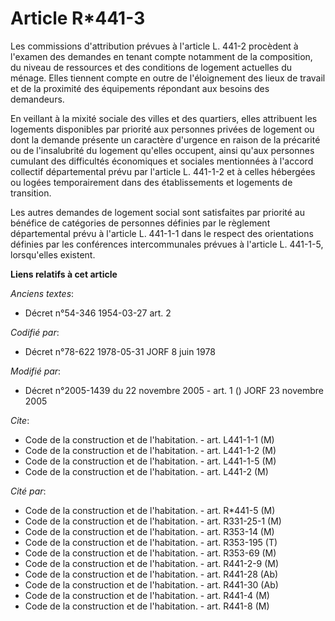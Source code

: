 # Article R*441-3

Les commissions d'attribution prévues à l'article L. 441-2 procèdent à l'examen des demandes en tenant compte notamment de la
composition, du niveau de ressources et des conditions de logement actuelles du ménage. Elles tiennent compte en outre de
l'éloignement des lieux de travail et de la proximité des équipements répondant aux besoins des demandeurs.

En veillant à la mixité sociale des villes et des quartiers, elles attribuent les logements disponibles par priorité aux
personnes privées de logement ou dont la demande présente un caractère d'urgence en raison de la précarité ou de
l'insalubrité du logement qu'elles occupent, ainsi qu'aux personnes cumulant des difficultés économiques et sociales
mentionnées à l'accord collectif départemental prévu par l'article L. 441-1-2 et à celles hébergées ou logées temporairement
dans des établissements et logements de transition.

Les autres demandes de logement social sont satisfaites par priorité au bénéfice de catégories de personnes définies par le
règlement départemental prévu à l'article L. 441-1-1 dans le respect des orientations définies par les conférences
intercommunales prévues à l'article L. 441-1-5, lorsqu'elles existent.

**Liens relatifs à cet article**

_Anciens textes_:

  - Décret n°54-346 1954-03-27 art. 2

_Codifié par_:

  - Décret n°78-622 1978-05-31 JORF 8 juin 1978

_Modifié par_:

  - Décret n°2005-1439 du 22 novembre 2005 - art. 1 () JORF 23 novembre 2005

_Cite_:

  - Code de la construction et de l'habitation. - art. L441-1-1 (M)
  - Code de la construction et de l'habitation. - art. L441-1-2 (M)
  - Code de la construction et de l'habitation. - art. L441-1-5 (M)
  - Code de la construction et de l'habitation. - art. L441-2 (M)

_Cité par_:

  - Code de la construction et de l'habitation. - art. R*441-5 (M)
  - Code de la construction et de l'habitation. - art. R331-25-1 (M)
  - Code de la construction et de l'habitation. - art. R353-14 (M)
  - Code de la construction et de l'habitation. - art. R353-195 (T)
  - Code de la construction et de l'habitation. - art. R353-69 (M)
  - Code de la construction et de l'habitation. - art. R441-2-9 (M)
  - Code de la construction et de l'habitation. - art. R441-28 (Ab)
  - Code de la construction et de l'habitation. - art. R441-30 (Ab)
  - Code de la construction et de l'habitation. - art. R441-4 (M)
  - Code de la construction et de l'habitation. - art. R441-8 (M)
